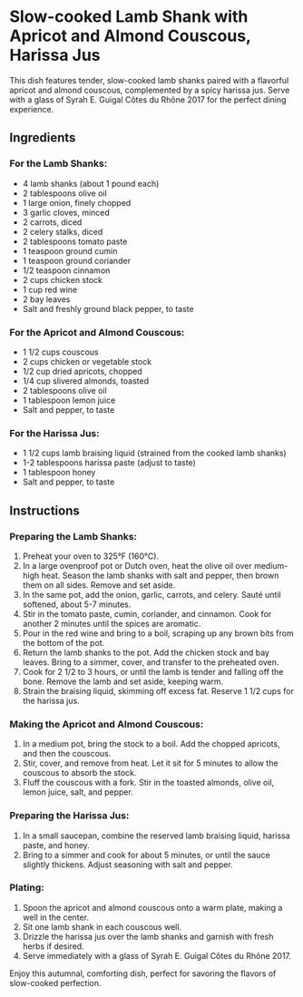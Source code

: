# Slow-cooked Lamb Shank with Apricot and Almond Couscous, Harissa Jus

This dish features tender, slow-cooked lamb shanks paired with a flavorful apricot and almond couscous, complemented by a spicy harissa jus. Serve with a glass of Syrah E. Guigal Côtes du Rhône 2017 for the perfect dining experience.

## Ingredients

### For the Lamb Shanks:
- 4 lamb shanks (about 1 pound each)
- 2 tablespoons olive oil
- 1 large onion, finely chopped
- 3 garlic cloves, minced
- 2 carrots, diced
- 2 celery stalks, diced
- 2 tablespoons tomato paste
- 1 teaspoon ground cumin
- 1 teaspoon ground coriander
- 1/2 teaspoon cinnamon
- 2 cups chicken stock
- 1 cup red wine
- 2 bay leaves
- Salt and freshly ground black pepper, to taste

### For the Apricot and Almond Couscous:
- 1 1/2 cups couscous
- 2 cups chicken or vegetable stock
- 1/2 cup dried apricots, chopped
- 1/4 cup slivered almonds, toasted
- 2 tablespoons olive oil
- 1 tablespoon lemon juice
- Salt and pepper, to taste

### For the Harissa Jus:
- 1 1/2 cups lamb braising liquid (strained from the cooked lamb shanks)
- 1-2 tablespoons harissa paste (adjust to taste)
- 1 tablespoon honey
- Salt and pepper, to taste

## Instructions

### Preparing the Lamb Shanks:
1. Preheat your oven to 325°F (160°C).
2. In a large ovenproof pot or Dutch oven, heat the olive oil over medium-high heat. Season the lamb shanks with salt and pepper, then brown them on all sides. Remove and set aside.
3. In the same pot, add the onion, garlic, carrots, and celery. Sauté until softened, about 5-7 minutes.
4. Stir in the tomato paste, cumin, coriander, and cinnamon. Cook for another 2 minutes until the spices are aromatic.
5. Pour in the red wine and bring to a boil, scraping up any brown bits from the bottom of the pot.
6. Return the lamb shanks to the pot. Add the chicken stock and bay leaves. Bring to a simmer, cover, and transfer to the preheated oven.
7. Cook for 2 1/2 to 3 hours, or until the lamb is tender and falling off the bone. Remove the lamb and set aside, keeping warm.
8. Strain the braising liquid, skimming off excess fat. Reserve 1 1/2 cups for the harissa jus.

### Making the Apricot and Almond Couscous:
1. In a medium pot, bring the stock to a boil. Add the chopped apricots, and then the couscous.
2. Stir, cover, and remove from heat. Let it sit for 5 minutes to allow the couscous to absorb the stock.
3. Fluff the couscous with a fork. Stir in the toasted almonds, olive oil, lemon juice, salt, and pepper.

### Preparing the Harissa Jus:
1. In a small saucepan, combine the reserved lamb braising liquid, harissa paste, and honey.
2. Bring to a simmer and cook for about 5 minutes, or until the sauce slightly thickens. Adjust seasoning with salt and pepper.

### Plating:
1. Spoon the apricot and almond couscous onto a warm plate, making a well in the center.
2. Sit one lamb shank in each couscous well.
3. Drizzle the harissa jus over the lamb shanks and garnish with fresh herbs if desired.
4. Serve immediately with a glass of Syrah E. Guigal Côtes du Rhône 2017.

Enjoy this autumnal, comforting dish, perfect for savoring the flavors of slow-cooked perfection.